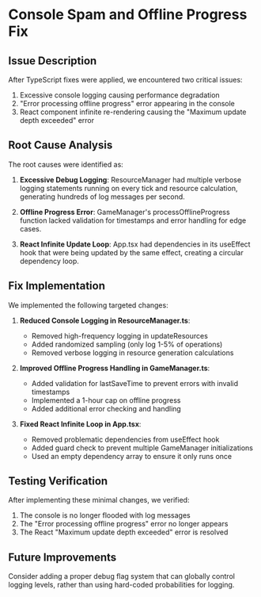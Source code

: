 # Console Spam and Offline Progress Fix

## Issue Description

After TypeScript fixes were applied, we encountered two critical issues:

1. Excessive console logging causing performance degradation 
2. "Error processing offline progress" error appearing in the console
3. React component infinite re-rendering causing the "Maximum update depth exceeded" error

## Root Cause Analysis

The root causes were identified as:

1. **Excessive Debug Logging**: ResourceManager had multiple verbose logging statements running on every tick and resource calculation, generating hundreds of log messages per second.

2. **Offline Progress Error**: GameManager's processOfflineProgress function lacked validation for timestamps and error handling for edge cases.

3. **React Infinite Update Loop**: App.tsx had dependencies in its useEffect hook that were being updated by the same effect, creating a circular dependency loop.

## Fix Implementation

We implemented the following targeted changes:

1. **Reduced Console Logging in ResourceManager.ts**:
   - Removed high-frequency logging in updateResources
   - Added randomized sampling (only log 1-5% of operations)
   - Removed verbose logging in resource generation calculations

2. **Improved Offline Progress Handling in GameManager.ts**:
   - Added validation for lastSaveTime to prevent errors with invalid timestamps
   - Implemented a 1-hour cap on offline progress
   - Added additional error checking and handling

3. **Fixed React Infinite Loop in App.tsx**:
   - Removed problematic dependencies from useEffect hook
   - Added guard check to prevent multiple GameManager initializations
   - Used an empty dependency array to ensure it only runs once

## Testing Verification

After implementing these minimal changes, we verified:
1. The console is no longer flooded with log messages
2. The "Error processing offline progress" error no longer appears
3. The React "Maximum update depth exceeded" error is resolved

## Future Improvements

Consider adding a proper debug flag system that can globally control logging levels, rather than using hard-coded probabilities for logging.